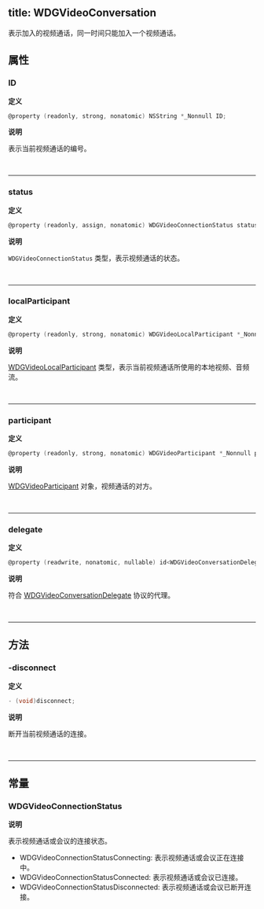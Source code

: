 title: WDGVideoConversation
---

表示加入的视频通话，同一时间只能加入一个视频通话。

## 属性

### ID

**定义**

```objectivec
@property (readonly, strong, nonatomic) NSString *_Nonnull ID;
```

**说明**

表示当前视频通话的编号。

</br>

---

### status

**定义**

```objectivec
@property (readonly, assign, nonatomic) WDGVideoConnectionStatus status;
```

**说明**

`WDGVideoConnectionStatus` 类型，表示视频通话的状态。

</br>

---

### localParticipant

**定义**

```objectivec
@property (readonly, strong, nonatomic) WDGVideoLocalParticipant *_Nonnull localParticipant;
```

**说明**

[WDGVideoLocalParticipant](/video/iOS/api/WDGVideoLocalParticipant.html) 类型，表示当前视频通话所使用的本地视频、音频流。

</br>

---

### participant

**定义**

```objectivec
@property (readonly, strong, nonatomic) WDGVideoParticipant *_Nonnull participant;
```

**说明**

[WDGVideoParticipant](/video/iOS/api/WDGVideoParticipant.html) 对象，视频通话的对方。

</br>

---

### delegate

**定义**

```objectivec
@property (readwrite, nonatomic, nullable) id<WDGVideoConversationDelegate> delegate;
```

**说明**

符合 [WDGVideoConversationDelegate](/video/iOS/api/WDGVideoClientDelegate.html) 协议的代理。

</br>

---

## 方法

### -disconnect

**定义**

```objectivec
- (void)disconnect;
```

**说明**

断开当前视频通话的连接。

</br>

---

## 常量

### WDGVideoConnectionStatus 

**说明**

表示视频通话或会议的连接状态。

- WDGVideoConnectionStatusConnecting: 表示视频通话或会议正在连接中。
- WDGVideoConnectionStatusConnected: 表示视频通话或会议已连接。
- WDGVideoConnectionStatusDisconnected: 表示视频通话或会议已断开连接。
